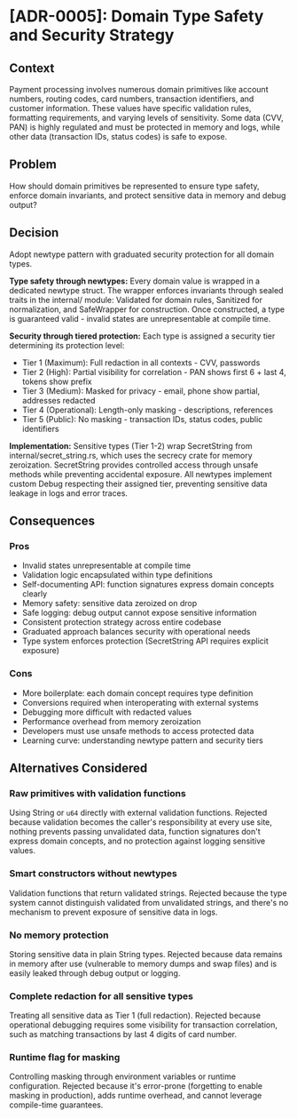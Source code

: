 # [ADR-0005]: Domain Type Safety and Security Strategy

## Context

Payment processing involves numerous domain primitives like account numbers, routing codes, card numbers, transaction identifiers, and customer information. These values have specific validation rules, formatting requirements, and varying levels of sensitivity. Some data (CVV, PAN) is highly regulated and must be protected in memory and logs, while other data (transaction IDs, status codes) is safe to expose.

## Problem

How should domain primitives be represented to ensure type safety, enforce domain invariants, and protect sensitive data in memory and debug output?

## Decision

Adopt newtype pattern with graduated security protection for all domain types.

**Type safety through newtypes:**
Every domain value is wrapped in a dedicated newtype struct. The wrapper enforces invariants through sealed traits in the internal/ module: Validated for domain rules, Sanitized for normalization, and SafeWrapper for construction. Once constructed, a type is guaranteed valid - invalid states are unrepresentable at compile time.

**Security through tiered protection:**
Each type is assigned a security tier determining its protection level:
- Tier 1 (Maximum): Full redaction in all contexts - CVV, passwords
- Tier 2 (High): Partial visibility for correlation - PAN shows first 6 + last 4, tokens show prefix
- Tier 3 (Medium): Masked for privacy - email, phone show partial, addresses redacted
- Tier 4 (Operational): Length-only masking - descriptions, references
- Tier 5 (Public): No masking - transaction IDs, status codes, public identifiers

**Implementation:**
Sensitive types (Tier 1-2) wrap SecretString from internal/secret_string.rs, which uses the secrecy crate for memory zeroization. SecretString provides controlled access through unsafe methods while preventing accidental exposure. All newtypes implement custom Debug respecting their assigned tier, preventing sensitive data leakage in logs and error traces.

## Consequences

### Pros
- Invalid states unrepresentable at compile time
- Validation logic encapsulated within type definitions
- Self-documenting API: function signatures express domain concepts clearly
- Memory safety: sensitive data zeroized on drop
- Safe logging: debug output cannot expose sensitive information
- Consistent protection strategy across entire codebase
- Graduated approach balances security with operational needs
- Type system enforces protection (SecretString API requires explicit exposure)

### Cons
- More boilerplate: each domain concept requires type definition
- Conversions required when interoperating with external systems
- Debugging more difficult with redacted values
- Performance overhead from memory zeroization
- Developers must use unsafe methods to access protected data
- Learning curve: understanding newtype pattern and security tiers

## Alternatives Considered

### Raw primitives with validation functions
Using String or `u64` directly with external validation functions. Rejected because validation becomes the caller's responsibility at every use site, nothing prevents passing unvalidated data, function signatures don't express domain concepts, and no protection against logging sensitive values.

### Smart constructors without newtypes
Validation functions that return validated strings. Rejected because the type system cannot distinguish validated from unvalidated strings, and there's no mechanism to prevent exposure of sensitive data in logs.

### No memory protection
Storing sensitive data in plain String types. Rejected because data remains in memory after use (vulnerable to memory dumps and swap files) and is easily leaked through debug output or logging.

### Complete redaction for all sensitive types
Treating all sensitive data as Tier 1 (full redaction). Rejected because operational debugging requires some visibility for transaction correlation, such as matching transactions by last 4 digits of card number.

### Runtime flag for masking
Controlling masking through environment variables or runtime configuration. Rejected because it's error-prone (forgetting to enable masking in production), adds runtime overhead, and cannot leverage compile-time guarantees.